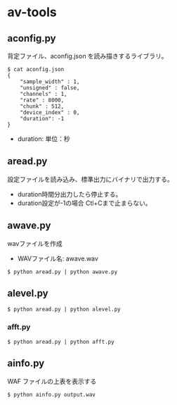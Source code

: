 # av-tools

## aconfig.py

背定ファイル、aconfig.json を読み描きするライブラリ。

```
$ cat aconfig.json 
{
    "sample_width" : 1,
    "unsigned" : false,
    "channels" : 1,
    "rate" : 8000,
    "chunk" : 512,
    "device_index" : 0,
    "duration": -1
}
```
- duration: 単位：秒

## aread.py

設定ファイルを読み込み、標準出力にバイナリで出力する。

- duration時間分出力したら停止する。
- duration設定が-1の場合 Ctl+Cまで止まらない。


## awave.py

wavファイルを作成

-  WAVファイル名: awave.wav
```
$ python aread.py | python awave.py
```

## alevel.py

```
$ python aread.py | python alevel.py
```

### afft.py

```
$ python aread.py | python afft.py
```

## ainfo.py

WAF ファイルの上表を表示する

```
$ python ainfo.py output.wav
```
